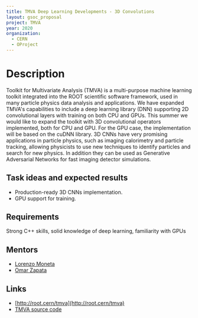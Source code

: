 ```yaml
---
title: TMVA Deep Learning Developments - 3D Convolutions
layout: gsoc_proposal
project: TMVA
year: 2020
organization:
  - CERN
  - OProject
---
```


# Description

Toolkit for Multivariate Analysis (TMVA) is a multi-purpose machine learning toolkit integrated into the ROOT scientific software framework, used in many particle physics data analysis and applications. We have expanded TMVA's capabilities to include a deep learning library (DNN) supporting 2D convolutional layers with training on both CPU and GPUs. This summer we would like to expand the toolkit with 3D convolutional operators implemented, both for CPU and GPU. For the GPU case, the implementation will be based on the cuDNN library.
3D CNNs have very promising applications in particle physics, such as imaging calorimetry and particle tracking, allowing physicists to use new techniques to identify particles and search for new physics. In addition they can be used as Generative Adversarial Networks for fast imaging detector simulations.


## Task ideas and expected results
  * Production-ready 3D CNNs implementation.
  * GPU support for training.


## Requirements 
Strong C++ skills, solid knowledge of deep learning, familiarity with GPUs

## Mentors
  * [Lorenzo Moneta](mailto:Lorenzo.Moneta@cern.ch)
  * [Omar Zapata](mailto:Omar.Zapata@cern.ch)

## Links
  * [http://root.cern/tmva](http://root.cern/tmva)
  * [TMVA source code](https://github.com/root-project/root/tree/master/tmva)

